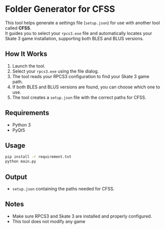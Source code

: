 # Folder Generator for CFSS

This tool helps generate a settings file (`setup.json`) for use with another tool called **CFSS**.  
It guides you to select your `rpcs3.exe` file and automatically locates your Skate 3 game installation, supporting both BLES and BLUS versions.

## How It Works

1. Launch the tool.
2. Select your `rpcs3.exe` using the file dialog.
3. The tool reads your RPCS3 configuration to find your Skate 3 game path.
4. If both BLES and BLUS versions are found, you can choose which one to use.
5. The tool creates a `setup.json` file with the correct paths for CFSS.

## Requirements

- Python 3
- PyQt5

## Usage

```sh
pip install -r requirement.txt
python main.py
```

## Output

- `setup.json` containing the paths needed for CFSS.

## Notes

- Make sure RPCS3 and Skate 3 are installed and properly configured.
- This tool does not modify any game